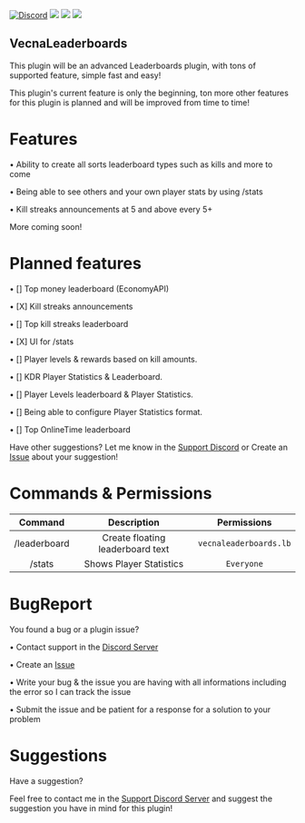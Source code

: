 [![Discord](https://img.shields.io/discord/837701868649709568.svg?label=&logo=discord&logoColor=ffffff&color=7389D8&labelColor=6A7EC2)](https://discord.gg/jWFB56RqUN) 
[![](https://poggit.pmmp.io/shield.state/VecnaLeaderboards)](https://poggit.pmmp.io/p/VecnaLeaderboards) [![](https://poggit.pmmp.io/shield.dl/VecnaLeaderboards)](https://poggit.pmmp.io/p/VecnaLeaderboards) [![](https://poggit.pmmp.io/shield.dl.total/VecnaLeaderboards)](https://poggit.pmmp.io/p/VecnaLeaderboards)

## VecnaLeaderboards
This plugin will be an advanced Leaderboards plugin, with tons of supported feature, simple fast and easy!

This plugin's current feature is only the beginning, ton more other features for this plugin is planned and will be improved from time to time! 


# Features 


• Ability to create all sorts leaderboard types such as kills and more to come

• Being able to see others and your own player stats by using /stats

• Kill streaks announcements at 5 and above every 5+

More coming soon!


# Planned features

• [] Top money leaderboard (EconomyAPI)

• [X] Kill streaks announcements

• [] Top kill streaks leaderboard

• [X] UI for /stats

• [] Player levels & rewards based on kill amounts.

• [] KDR Player Statistics & Leaderboard.

• [] Player Levels leaderboard & Player Statistics.

• [] Being able to configure Player Statistics format.

• [] Top OnlineTime leaderboard 

Have other suggestions? Let me know in the [Support Discord](https://discord.gg/jWFB56RqUN) or Create an [Issue](https://github.com/Vecnavium/VecnaLeaderboards/issues/new) about your suggestion!

# Commands & Permissions 

|Command|Description|Permissions|
|:--:|:--:|:--:|
|/leaderboard|Create floating leaderboard text|`vecnaleaderboards.lb`
|/stats|Shows Player Statistics|`Everyone`|

# BugReport

You found a bug or a plugin issue?

• Contact support in the [Discord Server](https://discord.gg/jWFB56RqUN)

• Create an [Issue](https://github.com/Vecnavium/VecnaLeaderboards/issues/new)

• Write your bug & the issue you are having with all informations including the error so I can track the issue

• Submit the issue and be patient for a response for a solution to your problem

# Suggestions

Have a suggestion?

Feel free to contact me in the [Support Discord Server](https://discord.gg/jWFB56RqUN) and suggest the suggestion you have in mind for this plugin!
